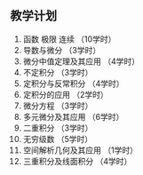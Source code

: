 ## 教学计划
1. 函数 极限 连续 （10学时）
2. 导数与微分 （3学时）
3. 微分中值定理及其应用 （4学时）
4. 不定积分 （3学时）
5. 定积分与反常积分 （4学时）
6. 定积分的应用 （2学时）
7. 微分方程 （3学时）
8. 多元微分及其应用 （6学时）
9. 二重积分 （3学时）
10. 无穷级数 （5学时）
11. 空间解析几何及其应用 （1学时）
12. 三重积分及线面积分 （4学时）